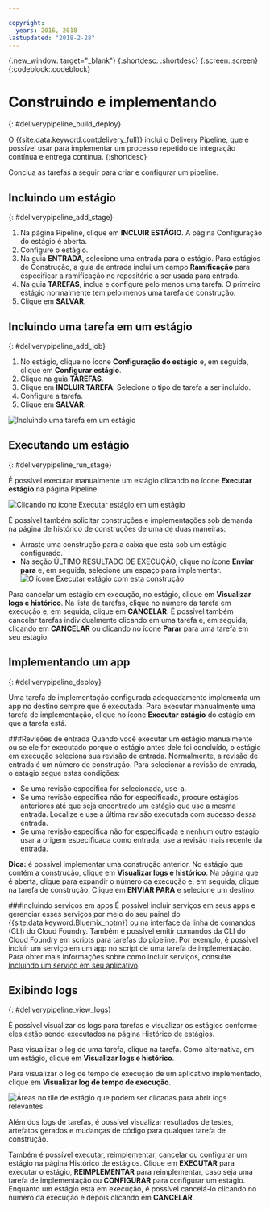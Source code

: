 ```yaml
---

copyright:
  years: 2016, 2018
lastupdated: "2018-2-28"
---
```

<!-- Copyright info at top of file: REQUIRED
    The copyright info is YAML content that must occur at the top of the MD file, before attributes are listed.
    It must be surrounded by 3 dashes.
    The value "years" can contain just one year or a two years separated by a comma. (years: 2014, 2016)
    Indentation as per the previous template must be preserved.
-->

{:new_window: target="_blank"}
{:shortdesc: .shortdesc}
{:screen:.screen}
{:codeblock:.codeblock}

# Construindo e implementando
{: #deliverypipeline_build_deploy}

O {{site.data.keyword.contdelivery_full}} inclui o Delivery Pipeline, que é possível usar para implementar um processo repetido de integração contínua e entrega contínua.
{:shortdesc}

Conclua as tarefas a seguir para criar e configurar um pipeline.

## Incluindo um estágio
{: #deliverypipeline_add_stage}

1. Na página Pipeline, clique em **INCLUIR ESTÁGIO**. A página Configuração do estágio é aberta.
2. Configure o estágio.
  1. Na guia **ENTRADA**, selecione uma entrada para o estágio.  Para estágios de
Construção, a guia de entrada inclui um campo **Ramificação** para especificar a
ramificação no repositório a ser usada para entrada.
  2. Na guia **TAREFAS**, inclua e configure pelo menos uma
tarefa. O primeiro estágio normalmente tem pelo menos uma tarefa de construção.
3. Clique em **SALVAR**.

## Incluindo uma tarefa em um estágio
{: #deliverypipeline_add_job}

1. No estágio, clique no ícone **Configuração do estágio** e,
em seguida, clique em **Configurar estágio**.
2. Clique na guia **TAREFAS**.
3. Clique em **INCLUIR TAREFA**. Selecione o tipo de tarefa a
ser incluído.
4. Configure a tarefa.
5. Clique em **SALVAR**.

![Incluindo uma tarefa em um estágio](images/AddJob2.png)

## Executando um estágio
{: #deliverypipeline_run_stage}

É possível executar manualmente um estágio clicando no ícone **Executar
estágio** na página Pipeline.

![Clicando no ícone Executar estágio em um estágio](images/RunStage.png)

É possível também solicitar construções e implementações sob demanda na página de
histórico de construções de uma de duas maneiras:
* Arraste uma construção para a caixa que está sob um estágio configurado.
* Na seção ÚLTIMO RESULTADO DE EXECUÇÃO, clique no ícone **Enviar para** e, em seguida, selecione um espaço para implementar.
  ![O ícone Executar estágio com esta construção](images/deploy_to.png)

Para cancelar um estágio em execução, no estágio, clique em **Visualizar
logs e histórico**. Na lista de tarefas, clique no número da tarefa em
execução e, em seguida, clique em **CANCELAR**. É possível também cancelar tarefas individualmente clicando em uma tarefa e, em seguida, clicando em **CANCELAR** ou clicando no ícone **Parar** para uma tarefa em seu estágio.

## Implementando um app
{: #deliverypipeline_deploy}

Uma tarefa de implementação configurada adequadamente implementa um app no destino
sempre que é executada. Para executar manualmente uma tarefa de implementação, clique no
ícone **Executar estágio** do estágio em que a tarefa está.

###Revisões de entrada
Quando você executar um estágio manualmente ou se ele for executado porque o
estágio antes dele foi concluído, o estágio em execução seleciona sua revisão de entrada. Normalmente,
a revisão de entrada é um número de construção. Para selecionar a revisão de entrada, o
estágio segue estas condições:

* Se uma revisão específica for selecionada, use-a.
* Se uma revisão específica não for especificada, procure estágios anteriores até que seja encontrado um estágio que use a mesma entrada. Localize e use a última revisão executada com sucesso dessa entrada.
* Se uma revisão específica não for especificada e nenhum outro estágio usar a
origem especificada como entrada, use a revisão mais recente da entrada.

**Dica:** é possível implementar uma construção anterior. No
estágio que contém a construção, clique em **Visualizar logs e histórico**. Na
página que é aberta, clique para expandir o número da execução e, em seguida, clique na
tarefa de construção. Clique em **ENVIAR PARA** e selecione um
destino.

###Incluindo serviços em apps
É possível incluir serviços em seus apps e gerenciar esses serviços por meio do
seu painel do {{site.data.keyword.Bluemix_notm}} ou na interface da linha de comandos (CLI) do Cloud
Foundry.
Também é possível emitir comandos da CLI do Cloud Foundry em scripts para tarefas do pipeline. Por
exemplo, é possível incluir um serviço em um app no script de uma tarefa de implementação. Para
obter mais informações sobre como incluir serviços, consulte
[Incluindo
um serviço em seu aplicativo](/docs/services/reqnsi.html#add_service).

## Exibindo logs
{: #deliverypipeline_view_logs}

É possível visualizar os logs para tarefas e visualizar os estágios conforme eles
estão sendo executados na página Histórico de estágios.

Para visualizar o log de uma tarefa, clique na tarefa. Como alternativa, em um estágio, clique em **Visualizar logs e histórico**.

Para visualizar o log de tempo de execução de um aplicativo implementado, clique em **Visualizar log de tempo de execução**.

![Áreas no tile de estágio que podem ser clicadas para abrir logs relevantes](images/view_logs_and_history.png)

Além dos logs de tarefas, é possível visualizar resultados de testes, artefatos
gerados e mudanças de código para qualquer tarefa de construção.

Também é possível executar, reimplementar, cancelar ou configurar um estágio na página Histórico de
estágios. Clique em **EXECUTAR** para executar o estágio,
**REIMPLEMENTAR** para reimplementar, caso seja uma tarefa de implementação ou
**CONFIGURAR** para configurar um estágio. Enquanto um estágio está em
execução, é possível cancelá-lo clicando no número da execução e depois clicando em
**CANCELAR**.
